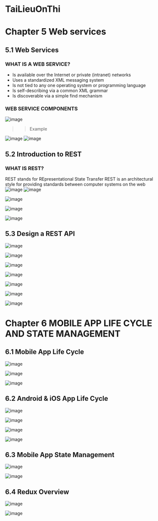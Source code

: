 # TaiLieuOnThi


# Chapter 5 Web services

## 5.1 Web Services
### WHAT IS A WEB SERVICE?
  - Is available over the Internet or private
  (intranet) networks
  - Uses a standardized XML messaging system
  - Is not tied to any one operating system or
  programming language
  - Is self-describing via a common XML
  grammar
  - Is discoverable via a simple find mechanism
### WEB SERVICE COMPONENTS
![image](https://github.com/MobDevBKU/TaiLieuOnThi/assets/69207570/e7c66d05-8a32-4f0d-87fa-34fbbe8442c4)
>> Example

![image](https://github.com/MobDevBKU/TaiLieuOnThi/assets/69207570/daf1214f-cff6-470b-a951-7746be074277)
![image](https://github.com/MobDevBKU/TaiLieuOnThi/assets/69207570/acf81b0b-d27e-48a1-9132-d11b7ddd44bf)


## 5.2 Introduction to REST
### WHAT IS REST?
REST stands for REpresentational State Transfer
REST is an architectural style for providing standards between computer
systems on the web
![image](https://github.com/MobDevBKU/TaiLieuOnThi/assets/69207570/eb7047b0-7be5-4e9f-89a7-127ee2e5727f)
![image](https://github.com/MobDevBKU/TaiLieuOnThi/assets/69207570/a3a5ebbd-8bb8-49d1-91cf-f6f26389658c)

![image](https://github.com/MobDevBKU/TaiLieuOnThi/assets/69207570/806bec4c-e31c-4ddb-804a-fe3727a0c20b)

![image](https://github.com/MobDevBKU/TaiLieuOnThi/assets/69207570/b838c37b-269e-4b15-b4c2-ac3ef3e22820)

![image](https://github.com/MobDevBKU/TaiLieuOnThi/assets/69207570/ac3cae87-9698-42e3-ab92-c708e4150da1)


## 5.3 Design a REST API
![image](https://github.com/MobDevBKU/TaiLieuOnThi/assets/69207570/4b68c568-1a20-4e51-9092-e71ff2fd6812)

![image](https://github.com/MobDevBKU/TaiLieuOnThi/assets/69207570/5e0e44d5-367b-4ec9-921a-a441895acd61)

![image](https://github.com/MobDevBKU/TaiLieuOnThi/assets/69207570/e8a148f2-0a04-4c8a-a962-a3ca0d57e495)

![image](https://github.com/MobDevBKU/TaiLieuOnThi/assets/69207570/ac92c04b-1c26-4188-987e-45c640e909e7)

![image](https://github.com/MobDevBKU/TaiLieuOnThi/assets/69207570/da5a18c9-18e3-4caf-bd7b-c11be8b86349)

![image](https://github.com/MobDevBKU/TaiLieuOnThi/assets/69207570/52bbbc1a-ace5-4b11-8123-852d931a1d67)

![image](https://github.com/MobDevBKU/TaiLieuOnThi/assets/69207570/1489d15a-acbd-4491-b47f-f39b748647fb)


# Chapter 6 MOBILE APP LIFE CYCLE AND STATE MANAGEMENT

## 6.1 Mobile App Life Cycle
![image](https://github.com/MobDevBKU/TaiLieuOnThi/assets/69207570/5250595e-cd52-4bab-a6a2-8f5bfbf993c3)

![image](https://github.com/MobDevBKU/TaiLieuOnThi/assets/69207570/20d61103-a77a-43d1-8aa7-9cd269d439d8)

![image](https://github.com/MobDevBKU/TaiLieuOnThi/assets/69207570/3f65a82d-7cb9-462e-9a3f-4f9b0b9266c5)

## 6.2 Android & iOS App Life Cycle

![image](https://github.com/MobDevBKU/TaiLieuOnThi/assets/69207570/fc713c21-53a3-4eb4-8acd-0d613d32751f)

![image](https://github.com/MobDevBKU/TaiLieuOnThi/assets/69207570/79515519-6051-4dd4-a538-61a2d2c2df1a)

![image](https://github.com/MobDevBKU/TaiLieuOnThi/assets/69207570/b8b277d7-560f-434b-9e40-45f3751b3fdd)

![image](https://github.com/MobDevBKU/TaiLieuOnThi/assets/69207570/2129c5af-99bb-4ac9-98f5-a4447ea8ed6b)

## 6.3 Mobile App State Management 

![image](https://github.com/MobDevBKU/TaiLieuOnThi/assets/69207570/48daaabc-cb7b-4b10-a700-172f86c1676f)

![image](https://github.com/MobDevBKU/TaiLieuOnThi/assets/69207570/3c57cdfa-416c-4c5b-ae3b-ef8955e48c3f)

## 6.4 Redux Overview

![image](https://github.com/MobDevBKU/TaiLieuOnThi/assets/69207570/36fca3d3-895b-4ac5-846c-16f996303c95)

![image](https://github.com/MobDevBKU/TaiLieuOnThi/assets/69207570/dcf4364c-6450-4903-b82a-3a91a56df5e5)


